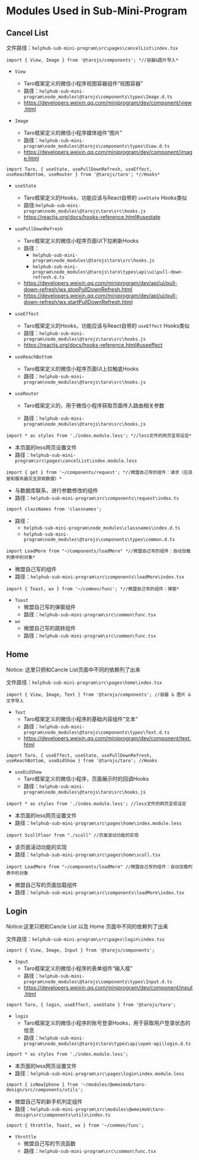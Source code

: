 # Modules Used in Sub-Mini-Program



## Cancel List

文件路径：`helphub-sub-mini-program\src\pages\cancelList\index.tsx`

```tsx
import { View, Image } from '@tarojs/components'; *//容器&图片导入*
```

- `View`
  - Taro框架定义的微信小程序视图容器组件“视图容器”
  - 路径：`helphub-sub-mini-program\node_modules\@tarojs\components\types\Image.d.ts`
  - https://developers.weixin.qq.com/miniprogram/dev/component/view.html

- `Image`
  - Taro框架定义的微信小程序媒体组件“图片”
  - 路径：`helphub-sub-mini-program\node_modules\@tarojs\components\types\View.d.ts`
  - https://developers.weixin.qq.com/miniprogram/dev/component/image.html



```tsx
import Taro, { useState, usePullDownRefresh, useEffect, useReachBottom, useRouter } from '@tarojs/taro'; *//Hooks*
```

- `useState`
  - Taro框架定义的Hooks，功能应该与React自带的 `useState` Hooks类似
  - 路径:`helphub-sub-mini-program\node_modules\@tarojs\taro\src\hooks.js`
  - https://reactjs.org/docs/hooks-reference.html#usestate

- `usePullDownRefresh`
  - Taro框架定义的微信小程序页面UI下拉刷新Hooks
  - 路径：
    - `helphub-sub-mini-program\node_modules\@tarojs\taro\src\hooks.js`
    - `helphub-sub-mini-program\node_modules\@tarojs\taro\types\api\ui\pull-down-refresh.d.ts`
  - https://developers.weixin.qq.com/miniprogram/dev/api/ui/pull-down-refresh/wx.stopPullDownRefresh.html
  - https://developers.weixin.qq.com/miniprogram/dev/api/ui/pull-down-refresh/wx.startPullDownRefresh.html

- `useEffect`
  - Taro框架定义的Hooks，功能应该与React自带的 `useEffect` Hooks类似
  - 路径：`helphub-sub-mini-program\node_modules\@tarojs\taro\src\hooks.js`
  - https://reactjs.org/docs/hooks-reference.html#useeffect

- `useReachBottom`
  - Taro框架定义的微信小程序页面UI上拉触底Hooks
  - 路径：`helphub-sub-mini-program\node_modules\@tarojs\taro\src\hooks.js`

- `useRouter`

  - Taro框架定义的，用于微信小程序获取页面传入路由相关参数

  - 路径：`helphub-sub-mini-program\node_modules\@tarojs\taro\src\hooks.js`

    

```tsx
import * as styles from './index.module.less'; *//less文件的网页呈现设定*
```

- 本页面的less网页设置文件
- 路径：`helphub-sub-mini-program\src\pages\cancelList\index.module.less`



```tsx
import { get } from '~/components/request'; *//微盟自己写的组件：请求（应该是和服务器交互获取数据）*
```

- 与数据库联系，进行参数修改的组件
- 路径：`helphub-sub-mini-program\src\components\request\index.ts`



```tsx
import classNames from 'classnames'; 
```

- 路径：
  - `helphub-sub-mini-program\node_modules\classnames\index.d.ts`
  - `helphub-sub-mini-program\node_modules\@tarojs\components\types\common.d.ts`



```tsx
import LoadMore from "~/components/loadMore" *//微盟自己写的组件：自动加载列表中的对象*
```

- 微盟自己写的组件
- 路径：`helphub-sub-mini-program\src\components\loadMore\index.tsx`



```tsx
import { Toast, wx } from '~/common/func'; *//微盟自己写的组件：弹窗*
```

- `Toast`
  - 微盟自己写的弹窗组件
  - 路径：`helphub-sub-mini-program\src\common\func.tsx`
- `wx`
  - 微盟自己写的跳转组件
  - 路径：`helphub-sub-mini-program\src\common\func.tsx`





## Home

Notice: 这里只把和Cancle List页面中不同的依赖列了出来

文件路径：`helphub-sub-mini-program\src\pages\home\index.tsx`

```tsx
import { View, Image, Text } from '@tarojs/components'; //容器 & 图片 & 文字导入
```

- `Text`
  - Taro框架定义的微信小程序的基础内容组件“文本”
  - 路径：`helphub-sub-mini-program\node_modules\@tarojs\components\types\Text.d.ts`
  - https://developers.weixin.qq.com/miniprogram/dev/component/text.html



```tsx
import Taro, { useEffect, useState, usePullDownRefresh, useReachBottom, useDidShow } from '@tarojs/taro'; //Hooks
```

- `useDidShow`
  - Taro框架定义的微信小程序，页面展示时的回调Hooks
  - 路径：`helphub-sub-mini-program\node_modules\@tarojs\taro\src\hooks.js`



```tsx
import * as styles from './index.module.less'; //less文件的网页呈现设定
```

- 本页面的less网页设置文件
- 路径：`helphub-sub-mini-program\src\pages\home\index.module.less`



```tsx
import ScollFloor from "./scoll" //页面滚动功能的实现
```

- 该页面滚动功能的实现
- 路径：`helphub-sub-mini-program\src\pages\home\scoll.tsx`



```tsx
import LoadMore from "~/components/loadMore" //微盟自己写的组件：自动加载列表中的对象
```

- 微盟自己写的页面加载组件
- 路径：`helphub-sub-mini-program\src\components\loadMore\index.tsx`





## Login

Notice:这里只把和Cancle List 以及 Home 页面中不同的依赖列了出来

文件路径：`helphub-sub-mini-program\src\pages\login\index.tsx`

```tsx
import { View, Image, Input } from '@tarojs/components';
```

- `Input`
  - Taro框架定义的微信小程序的表单组件“输入框”
  - 路径：`helphub-sub-mini-program\node_modules\@tarojs\components\types\Input.d.ts`
  - https://developers.weixin.qq.com/miniprogram/dev/component/input.html



```tsx
import Taro, { login, useEffect, useState } from '@tarojs/taro';
```

- `login`
  - Taro框架定义的微信小程序的账号登录Hooks，用于获取用户登录状态的信息
  - 路径：`helphub-sub-mini-program\node_modules\@tarojs\taro\types\api\open-api\login.d.ts`



```tsx
import * as styles from './index.module.less';
```

- 本页面的less网页设置文件
- 路径：`helphub-sub-mini-program\src\pages\login\index.module.less`



```tsx
import { isNewIphone } from '~/modules/@wmeimob/taro-design/src/components/utils';
```

- 微盟自己写的新手机判定组件
- 路径：`helphub-sub-mini-program\src\modules\@wmeimob\taro-design\src\components\utils\index.ts`



```tsx
import { throttle, Toast, wx } from '~/common/func';
```

- `throttle`
  - 微盟自己写的节流函数
  - 路径：`helphub-sub-mini-program\src\common\func.tsx`

